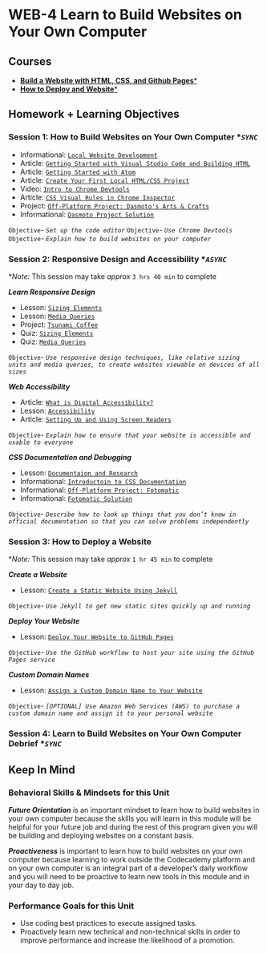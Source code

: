 # WEB-4 Learn to Build Websites on Your Own Computer

## Courses

- [**Build a Website with HTML, CSS, and Github Pages***](https://www.codecademy.com/learn/paths/learn-how-to-build-websites)
- [**How to Deploy and Website***](https://www.codecademy.com/learn/deploy-a-website)

## Homework + Learning Objectives

### Session 1: How to Build Websites on Your Own Computer **`SYNC`*

- Informational: [`Local Website Development`](https://www.codecademy.com/paths/learn-how-to-build-websites/tracks/build-websites-on-your-own-computer/modules/local-website-development/informationals/local-website-development)
- Article: [`Getting Started with Visual Studio Code and Building HTML`](https://www.codecademy.com/paths/learn-how-to-build-websites/tracks/build-websites-on-your-own-computer/modules/local-website-development/articles/visual-studio-code)
- Article: [`Getting Started with Atom`](https://www.codecademy.com/paths/learn-how-to-build-websites/tracks/build-websites-on-your-own-computer/modules/local-website-development/articles/f1-text-editors)
- Article: [`Create Your First Local HTML/CSS Project`](https://www.codecademy.com/paths/learn-how-to-build-websites/tracks/build-websites-on-your-own-computer/modules/local-website-development/articles/f1-u2-create-first-prj)
- Video: [`Intro to Chrome Devtools`](https://www.codecademy.com/paths/learn-how-to-build-websites/tracks/build-websites-on-your-own-computer/modules/local-website-development/videos/intro-to-chrome-devtools)
- Article: [`CSS Visual Rules in Chrome Inspector`](https://www.codecademy.com/paths/learn-how-to-build-websites/tracks/build-websites-on-your-own-computer/modules/local-website-development/articles/f1-u2-chrome-inspector)
- Project: [`Off-Platform Project: Dasmoto's Arts & Crafts`](https://www.codecademy.com/paths/learn-how-to-build-websites/tracks/build-websites-on-your-own-computer/modules/local-website-development/projects/dasmoto)
- Informational: [`Dasmoto Project Solution`](https://www.codecademy.com/paths/learn-how-to-build-websites/tracks/build-websites-on-your-own-computer/modules/local-website-development/informationals/dasmoto-solution)

`Objective`- *`Set up the code editor`*
`Objective`- *`Use Chrome Devtools`*
`Objective`- *`Explain how to build websites on your computer`*

### Session 2: Responsive Design and Accessibility **`ASYNC`*

**Note:* This session may take *approx* `3 hrs 40 min` to complete

***Learn Responsive Design***

- Lesson: [`Sizing Elements`](https://www.codecademy.com/paths/learn-how-to-build-websites/tracks/responsive-design-and-accessibility/modules/learn-responsive-design-module/lessons/sizing-elements)
- Lesson: [`Media Queries`](https://www.codecademy.com/paths/learn-how-to-build-websites/tracks/responsive-design-and-accessibility/modules/learn-responsive-design-module/lessons/media-queries)
- Project: [`Tsunami Coffee`](https://www.codecademy.com/paths/learn-how-to-build-websites/tracks/responsive-design-and-accessibility/modules/learn-responsive-design-module/projects/tsunami-coffee)
- Quiz: [`Sizing Elements`](https://www.codecademy.com/paths/learn-how-to-build-websites/tracks/responsive-design-and-accessibility/modules/learn-responsive-design-module/quizzes/sizing-elements-quiz)
- Quiz: [`Media Queries`](https://www.codecademy.com/paths/learn-how-to-build-websites/tracks/responsive-design-and-accessibility/modules/learn-responsive-design-module/quizzes/learn-responsive-design-media-queries-quiz)

`Objective`- *`Use responsive design techniques, like relative sizing units and media queries, to create websites viewable on devices of all sizes`*

***Web Accessibility***

- Article: [`What is Digital Accessibility?`](https://www.codecademy.com/paths/learn-how-to-build-websites/tracks/responsive-design-and-accessibility/modules/web-accessibility/articles/what-is-digital-accessibility)
- Lesson: [`Accessibility`](https://www.codecademy.com/paths/learn-how-to-build-websites/tracks/responsive-design-and-accessibility/modules/web-accessibility/lessons/accessibility)
- Article: [`Setting Up and Using Screen Readers`](https://www.codecademy.com/paths/learn-how-to-build-websites/tracks/responsive-design-and-accessibility/modules/web-accessibility/articles/how-to-setup-screen-reader)

`Objective`- *`Explain how to ensure that your website is accessible and usable to everyone`*

***CSS Documentation and Debugging***

- Lesson: [`Documentaion and Research`](https://www.codecademy.com/paths/learn-how-to-build-websites/tracks/responsive-design-and-accessibility/modules/css-documentation-and-debugging/lessons/css-documentation-research)
- Informational: [`Introductoin to CSS Documentation`](https://www.codecademy.com/paths/learn-how-to-build-websites/tracks/responsive-design-and-accessibility/modules/css-documentation-and-debugging/informationals/introduction-to-css-documentation)
- Informational: [`Off-Platform Project: Fotomatic`](https://www.codecademy.com/paths/learn-how-to-build-websites/tracks/responsive-design-and-accessibility/modules/css-documentation-and-debugging/informationals/f1-2-c1p1-fotomatic)
- Informational: [`Fotomatic Solution`](https://www.codecademy.com/paths/learn-how-to-build-websites/tracks/responsive-design-and-accessibility/modules/css-documentation-and-debugging/informationals/bws-u6p1-solution)

`Objective`- *`Describe how to look up things that you don’t know in official documentation so that you can solve problems independently`*

### Session 3: How to Deploy a Website

**Note:* This session may take *approx* `1 hr 45 min` to complete

***Create a Website***

- Lesson: [`Create a Static Website Using Jekyll`](https://www.codecademy.com/courses/deploy-a-website/lessons/create-static-site/resume)

`Objective`- *`Use Jekyll to get new static sites quickly up and running`*

***Deploy Your Website***

- Lesson: [`Deploy Your Website to GitHub Pages`](https://www.codecademy.com/courses/deploy-a-website/lessons/github-pages/resume)

`Objective`- *`Use the GitHub workflow to host your site using the GitHub Pages service`*

***Custom Domain Names***

- Lesson: [`Assign a Custom Domain Name to Your Website`](https://www.codecademy.com/courses/deploy-a-website/lessons/aws-route-53/resume)

`Objective`- *`[OPTIONAL] Use Amazon Web Services (AWS) to purchase a custom domain name and assign it to your personal website`*

### Session 4: Learn to Build Websites on Your Own Computer Debrief **`SYNC`*

## Keep In Mind

### Behavioral Skills & Mindsets for this Unit

***Future Orientation*** is an important mindset to learn how to build websites in your own computer because the skills you will learn in this module will be helpful for your future job and during the rest of this program given you will be building and deploying websites on a constant basis.

***Proactiveness*** is important to learn how to build websites on your own computer because learning to work outside the Codecademy platform and on your own computer is an integral part of a developer’s daily workflow and you will need to be proactive to learn new tools in this module and in your day to day job.

### Performance Goals for this Unit

- Use coding best practices to execute assigned tasks.
- Proactively learn new technical and non-technical skills in order to improve performance and increase the likelihood of a promotion.
